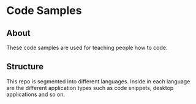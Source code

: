 # Code Samples  

## About
These code samples are used for teaching people how to code.  

## Structure
This repo is segmented into different languages. Inside in each language are the different application types such as code snippets, desktop applications and so on.  

